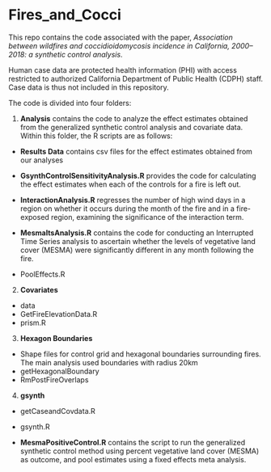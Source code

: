# Fires_and_Cocci

This repo contains the code associated with the paper, *Association between wildfires and coccidioidomycosis incidence in California, 2000–2018: a synthetic control analysis*.

Human case data are protected health information (PHI) with access restricted to authorized California Department of Public Health (CDPH) staff. Case data is thus not included in this repository. 

The code is divided into four folders:

1. **Analysis** contains the code to analyze the effect estimates obtained from the generalized synthetic control analysis and covariate data. Within this folder, the R scripts are as follows:
* **Results Data** contains csv files for the effect estimates obtained from our analyses

* **GsynthControlSensitivityAnalysis.R** provides the code for calculating the effect estimates when each of the controls for a fire is left out.

* **InteractionAnalysis.R** regresses the number of high wind days in a region on whether it occurs during the month of the fire and in a fire-exposed region, examining the significance of the interaction term. 

* **MesmaItsAnalysis.R** contains the code for conducting an Interrupted Time Series analysis to ascertain whether the levels of vegetative land cover (MESMA) were significantly different in any month following the fire. 

* PoolEffects.R

2. **Covariates**
* data 
* GetFireElevationData.R 
* prism.R

3. **Hexagon Boundaries**
* Shape files for control grid and hexagonal boundaries surrounding fires. The main analysis used boundaries with radius 20km
* getHexagonalBoundary
* RmPostFireOverlaps

4. **gsynth**
* getCaseandCovdata.R

* gsynth.R

* **MesmaPositiveControl.R** contains the script to run the generalized synthetic control method using percent vegetative land cover (MESMA) as outcome, and pool estimates using a fixed effects meta analysis.